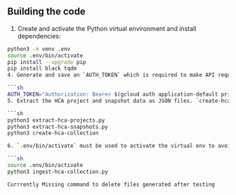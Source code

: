 ## Building the code

1. Create and activate the Python virtual environment and install dependencies:

```sh
python3 -m venv .env
source .env/bin/activate
pip install --upgrade pip
pip install black tqdm
4. Generate and save an `AUTH_TOKEN` which is required to make API requests:

```sh
AUTH_TOKEN="Authorization: Bearer $(gcloud auth application-default print-access-token)"
5. Extract the HCA project and snapshot data as JSON files. `create-hca-collection.py` combines the two to create a collection file.

```sh
python3 extract-hca-projects.py
python3 extract-hca-snapshots.py
python3 create-hca-collection

6. `.env/bin/activate` must be used to activate the virtual env to avoid a `tqdm` error in `ingest-hca-collection.py`.

```sh
source .env/bin/activate
python3 ingest-hca-collection.py

Currrently Missing command to delete files generated after testing
